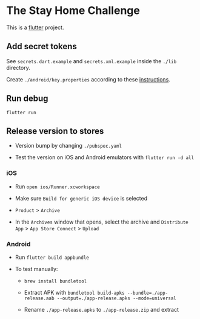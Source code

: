 # The Stay Home Challenge

This is a [flutter](https://flutter.dev/) project.

## Add secret tokens

See `secrets.dart.example` and `secrets.xml.example` inside the `./lib` directory.

Create `./android/key.properties` according to these [instructions](https://flutter.dev/docs/deployment/android#reference-the-keystore-from-the-app).

## Run debug

```
flutter run
```

## Release version to stores

* Version bump by changing `./pubspec.yaml`

* Test the version on iOS and Android emulators with `flutter run -d all`

### iOS

* Run `open ios/Runner.xcworkspace`

* Make sure `Build for generic iOS device` is selected

* `Product` > `Archive`

* In the `Archives` window that opens, select the archive and `Distribute App` > `App Store Connect` > `Upload`

### Android

* Run `flutter build appbundle`

* To test manually:

  * `brew install bundletool`
  
  * Extract APK with `bundletool build-apks --bundle=./app-release.aab --output=./app-release.apks --mode=universal`

  * Rename `./app-release.apks` to `./app-release.zip` and extract